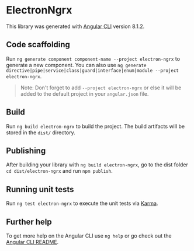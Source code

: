 # ElectronNgrx

This library was generated with [Angular CLI](https://github.com/angular/angular-cli) version 8.1.2.

## Code scaffolding

Run `ng generate component component-name --project electron-ngrx` to generate a new component. You can also use `ng generate directive|pipe|service|class|guard|interface|enum|module --project electron-ngrx`.
> Note: Don't forget to add `--project electron-ngrx` or else it will be added to the default project in your `angular.json` file. 

## Build

Run `ng build electron-ngrx` to build the project. The build artifacts will be stored in the `dist/` directory.

## Publishing

After building your library with `ng build electron-ngrx`, go to the dist folder `cd dist/electron-ngrx` and run `npm publish`.

## Running unit tests

Run `ng test electron-ngrx` to execute the unit tests via [Karma](https://karma-runner.github.io).

## Further help

To get more help on the Angular CLI use `ng help` or go check out the [Angular CLI README](https://github.com/angular/angular-cli/blob/master/README.md).
